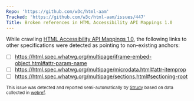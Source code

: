 ```yaml
---
Repo: 'https://github.com/w3c/html-aam'
Tracked: 'https://github.com/w3c/html-aam/issues/447'
Title: Broken references in HTML Accessibility API Mappings 1.0
---
```


While crawling [HTML Accessibility API Mappings 1.0](https://w3c.github.io/html-aam/), the following links to other specifications were detected as pointing to non-existing anchors:
* [ ] https://html.spec.whatwg.org/multipage/iframe-embed-object.html#attr-param-name
* [ ] https://html.spec.whatwg.org/multipage/microdata.html#attr-itemprop
* [ ] https://html.spec.whatwg.org/multipage/sections.html#sectioning-root

<sub>This issue was detected and reported semi-automatically by [Strudy](https://github.com/w3c/strudy/) based on data collected in [webref](https://github.com/w3c/webref/).</sub>
